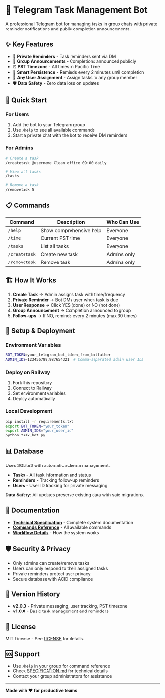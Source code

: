# 🤖 Telegram Task Management Bot

A professional Telegram bot for managing tasks in group chats with private reminder notifications and public completion announcements.

## ✨ Key Features

- 📱 **Private Reminders** - Task reminders sent via DM
- 📢 **Group Announcements** - Completions announced publicly  
- ⏰ **PST Timezone** - All times in Pacific Time
- 🔄 **Smart Persistence** - Reminds every 2 minutes until completion
- 👥 **Any User Assignment** - Assign tasks to any group member
- 🛡️ **Data Safety** - Zero data loss on updates

## 🚀 Quick Start

### For Users
1. Add the bot to your Telegram group
2. Use `/help` to see all available commands
3. Start a private chat with the bot to receive DM reminders

### For Admins
```bash
# Create a task
/createtask @username Clean office 09:00 daily

# View all tasks
/tasks

# Remove a task
/removetask 5
```

## 📋 Commands

| Command | Description | Who Can Use |
|---------|-------------|-------------|
| `/help` | Show comprehensive help | Everyone |
| `/time` | Current PST time | Everyone |
| `/tasks` | List all tasks | Everyone |
| `/createtask` | Create new task | Admins only |
| `/removetask` | Remove task | Admins only |

## 🏗️ How It Works

1. **Create Task** → Admin assigns task with time/frequency
2. **Private Reminder** → Bot DMs user when task is due
3. **User Response** → Click YES (done) or NO (not done)
4. **Group Announcement** → Completion announced to group
5. **Follow-ups** → If NO, reminds every 2 minutes (max 30 times)

## 🔧 Setup & Deployment

### Environment Variables
```bash
BOT_TOKEN=your_telegram_bot_token_from_botfather
ADMIN_IDS=123456789,987654321  # Comma-separated admin user IDs
```

### Deploy on Railway
1. Fork this repository
2. Connect to Railway
3. Set environment variables
4. Deploy automatically

### Local Development
```bash
pip install -r requirements.txt
export BOT_TOKEN="your_token"
export ADMIN_IDS="your_user_id"
python task_bot.py
```

## 📊 Database

Uses SQLite3 with automatic schema management:
- **Tasks** - All task information and status
- **Reminders** - Tracking follow-up reminders  
- **Users** - User ID tracking for private messaging

**Data Safety**: All updates preserve existing data with safe migrations.

## 📖 Documentation

- **[Technical Specification](SPECIFICATION.md)** - Complete system documentation
- **[Commands Reference](SPECIFICATION.md#-bot-commands)** - All available commands
- **[Workflow Details](SPECIFICATION.md#-workflow)** - How the system works

## 🛡️ Security & Privacy

- Only admins can create/remove tasks
- Users can only respond to their assigned tasks
- Private reminders protect user privacy
- Secure database with ACID compliance

## 🔄 Version History

- **v2.0.0** - Private messaging, user tracking, PST timezone
- **v1.0.0** - Basic task management and reminders

## 📝 License

MIT License - See [LICENSE](LICENSE) for details.

## 🆘 Support

- Use `/help` in your group for command reference
- Check [SPECIFICATION.md](SPECIFICATION.md) for technical details
- Contact your group administrators for assistance

---

**Made with ❤️ for productive teams**